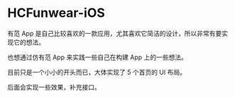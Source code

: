 # HCFunwear-iOS
有范 App 是自己比较喜欢的一款应用，尤其喜欢它简洁的设计，所以非常有要实现它的想法。

也想通过仿有范 App 来实践一些自己在构建 App 上的一些想法。

目前只是一个小小的开头而已，大体实现了 5 个首页的 UI 布局。

后面会实现一些效果，补充接口。

